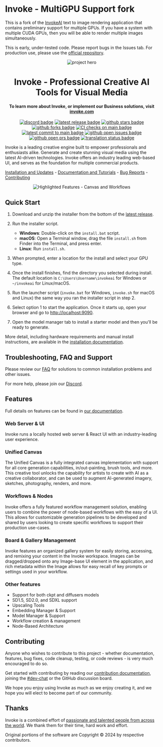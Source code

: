 # Invoke - MultiGPU Support fork
This is a fork of the [InvokeAI](https://github.com/invoke-ai/InvokeAI) text to image rendering application that contains preliminary support for multiple GPUs. If you have a system with multiple CUDA GPUs, then you will be able to render multiple images simultaneously.

This is early, under-tested code. Please report bugs in the Issues tab. For production use, please use the [official repository](https://github.com/invoke-ai/InvokeAI).

<div align="center">

![project hero](https://github.com/invoke-ai/InvokeAI/assets/31807370/6e3728c7-e90e-4711-905c-3b55844ff5be)

# Invoke - Professional Creative AI Tools for Visual Media

#### To learn more about Invoke, or implement our Business solutions, visit [invoke.com]

[![discord badge]][discord link] [![latest release badge]][latest release link] [![github stars badge]][github stars link] [![github forks badge]][github forks link] [![CI checks on main badge]][CI checks on main link] [![latest commit to main badge]][latest commit to main link] [![github open issues badge]][github open issues link] [![github open prs badge]][github open prs link] [![translation status badge]][translation status link]

</div>

Invoke is a leading creative engine built to empower professionals and enthusiasts alike. Generate and create stunning visual media using the latest AI-driven technologies. Invoke offers an industry leading web-based UI, and serves as the foundation for multiple commercial products.

[Installation and Updates][installation docs] - [Documentation and Tutorials][docs home] - [Bug Reports][github issues] - [Contributing][contributing docs]

<div align="center">

![Highlighted Features - Canvas and Workflows](https://github.com/invoke-ai/InvokeAI/assets/31807370/708f7a82-084f-4860-bfbe-e2588c53548d)

</div>

## Quick Start

1. Download and unzip the installer from the bottom of the [latest release][latest release link].
2. Run the installer script.

   - **Windows**: Double-click on the `install.bat` script.
   - **macOS**: Open a Terminal window, drag the file `install.sh` from Finder into the Terminal, and press enter.
   - **Linux**: Run `install.sh`.

3. When prompted, enter a location for the install and select your GPU type.
4. Once the install finishes, find the directory you selected during install. The default location is `C:\Users\Username\invokeai` for Windows or `~/invokeai` for Linux/macOS.
5. Run the launcher script (`invoke.bat` for Windows, `invoke.sh` for macOS and Linux) the same way you ran the installer script in step 2.
6. Select option 1 to start the application. Once it starts up, open your browser and go to <http://localhost:9090>.
7. Open the model manager tab to install a starter model and then you'll be ready to generate.

More detail, including hardware requirements and manual install instructions, are available in the [installation documentation][installation docs].

## Troubleshooting, FAQ and Support

Please review our [FAQ][faq] for solutions to common installation problems and other issues.

For more help, please join our [Discord][discord link].

## Features

Full details on features can be found in [our documentation][features docs].

### Web Server & UI

Invoke runs a locally hosted web server & React UI with an industry-leading user experience.

### Unified Canvas

The Unified Canvas is a fully integrated canvas implementation with support for all core generation capabilities, in/out-painting, brush tools, and more. This creative tool unlocks the capability for artists to create with AI as a creative collaborator, and can be used to augment AI-generated imagery, sketches, photography, renders, and more.

### Workflows & Nodes

Invoke offers a fully featured workflow management solution, enabling users to combine the power of node-based workflows with the easy of a UI. This allows for customizable generation pipelines to be developed and shared by users looking to create specific workflows to support their production use-cases.

### Board & Gallery Management

Invoke features an organized gallery system for easily storing, accessing, and remixing your content in the Invoke workspace. Images can be dragged/dropped onto any Image-base UI element in the application, and rich metadata within the Image allows for easy recall of key prompts or settings used in your workflow.

### Other features

- Support for both ckpt and diffusers models
- SD1.5, SD2.0, and SDXL support
- Upscaling Tools
- Embedding Manager & Support
- Model Manager & Support
- Workflow creation & management
- Node-Based Architecture

## Contributing

Anyone who wishes to contribute to this project - whether documentation, features, bug fixes, code cleanup, testing, or code reviews - is very much encouraged to do so.

Get started with contributing by reading our [contribution documentation][contributing docs], joining the [#dev-chat] or the GitHub discussion board.

We hope you enjoy using Invoke as much as we enjoy creating it, and we hope you will elect to become part of our community.

## Thanks

Invoke is a combined effort of [passionate and talented people from across the world][contributors]. We thank them for their time, hard work and effort.

Original portions of the software are Copyright © 2024 by respective contributors.

[features docs]: https://invoke-ai.github.io/InvokeAI/features/
[faq]: https://invoke-ai.github.io/InvokeAI/help/FAQ/
[contributors]: https://invoke-ai.github.io/InvokeAI/other/CONTRIBUTORS/
[invoke.com]: https://www.invoke.com/about
[github issues]: https://github.com/invoke-ai/InvokeAI/issues
[docs home]: https://invoke-ai.github.io/InvokeAI
[installation docs]: https://invoke-ai.github.io/InvokeAI/installation/INSTALLATION/
[#dev-chat]: https://discord.com/channels/1020123559063990373/1049495067846524939
[contributing docs]: https://invoke-ai.github.io/InvokeAI/contributing/CONTRIBUTING/
[CI checks on main badge]: https://flat.badgen.net/github/checks/invoke-ai/InvokeAI/main?label=CI%20status%20on%20main&cache=900&icon=github
[CI checks on main link]: https://github.com/invoke-ai/InvokeAI/actions?query=branch%3Amain
[discord badge]: https://flat.badgen.net/discord/members/ZmtBAhwWhy?icon=discord
[discord link]: https://discord.gg/ZmtBAhwWhy
[github forks badge]: https://flat.badgen.net/github/forks/invoke-ai/InvokeAI?icon=github
[github forks link]: https://useful-forks.github.io/?repo=invoke-ai%2FInvokeAI
[github open issues badge]: https://flat.badgen.net/github/open-issues/invoke-ai/InvokeAI?icon=github
[github open issues link]: https://github.com/invoke-ai/InvokeAI/issues?q=is%3Aissue+is%3Aopen
[github open prs badge]: https://flat.badgen.net/github/open-prs/invoke-ai/InvokeAI?icon=github
[github open prs link]: https://github.com/invoke-ai/InvokeAI/pulls?q=is%3Apr+is%3Aopen
[github stars badge]: https://flat.badgen.net/github/stars/invoke-ai/InvokeAI?icon=github
[github stars link]: https://github.com/invoke-ai/InvokeAI/stargazers
[latest commit to main badge]: https://flat.badgen.net/github/last-commit/invoke-ai/InvokeAI/main?icon=github&color=yellow&label=last%20dev%20commit&cache=900
[latest commit to main link]: https://github.com/invoke-ai/InvokeAI/commits/main
[latest release badge]: https://flat.badgen.net/github/release/invoke-ai/InvokeAI/development?icon=github
[latest release link]: https://github.com/invoke-ai/InvokeAI/releases/latest
[translation status badge]: https://hosted.weblate.org/widgets/invokeai/-/svg-badge.svg
[translation status link]: https://hosted.weblate.org/engage/invokeai/
